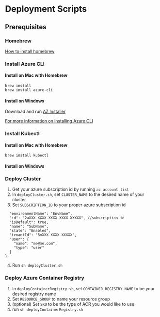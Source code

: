 # Deployment Scripts

## Prerequisites

### Homebrew
[How to install homebrew](https://brew.sh/)

### Install Azure CLI

#### Install on Mac with Homebrew

```
brew install
brew install azure-cli
```

#### Install on Windows

Download and run [AZ Installer](https://aka.ms/InstallAzureCliWindows)

[For more information on installing Azure CLI](https://docs.microsoft.com/en-us/cli/azure/install-azure-cli?view=azure-cli-latest)

### Install Kubectl

#### Install on Mac with Homebrew
```
brew install kubectl
```

#### Install on Windows

### Deploy Cluster
1. Get your azure subscription id by running ```az account list```
2. In ```deployCluster.sh```, set ```CLUSTER_NAME``` to the desired name of your cluster
3. Set ```SUBSCRIPTION_ID``` to your proper azure subscription id 
```
  "environmentName": "EnvName",
  "id": "2aXXX-XXXX-XXXX-XXXX-XXXXX", //subscription id
  "isDefault": true,
  "name": "SubName",
  "state": "Enabled",
  "tenantId": "8mXXX-XXXX-XXXXX",
  "user": {
    "name": "me@me.com",
    "type": "user"
  }
}
```
4. Run ```sh deployCluster.sh```

### Deploy Azure Container Registry
1. In ```deployContainerRegistry.sh```, set ```CONTAINER_REGISTRY_NAME``` to be your desired registry name
2. Set ```RESOURCE_GROUP``` to name your resource group
3. (optional) Set ```SKU``` to be the type of ACR you would like to use
4. run ```sh deployContainerRegistry.sh```
